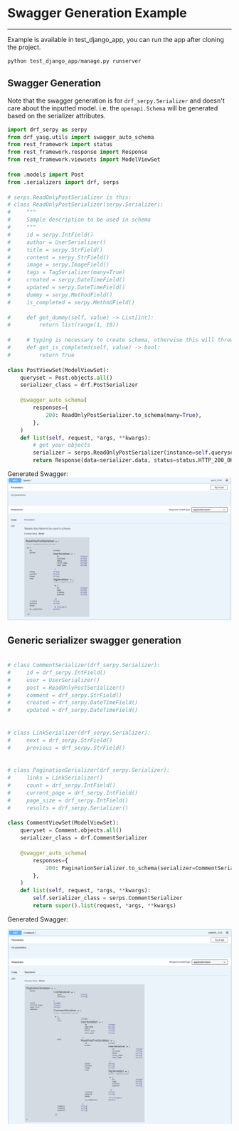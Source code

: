 # Swagger Generation Example 
*************

Example is available in test_django_app, you can run the app after
cloning the project.

```python
python test_django_app/manage.py runserver
```

## Swagger Generation

Note that the swagger generation is for `drf_serpy.Serializer` and doesn't care about the inputted model.
i.e. the `openapi.Schema` will be generated based on the serializer attributes.

```python
import drf_serpy as serpy
from drf_yasg.utils import swagger_auto_schema
from rest_framework import status
from rest_framework.response import Response
from rest_framework.viewsets import ModelViewSet

from .models import Post 
from .serializers import drf, serps

# serps.ReadOnlyPostSerializer is this:
# class ReadOnlyPostSerializer(serpy.Serializer):
#     """
#     Sample description to be used in schema
#     """
#     id = serpy.IntField()
#     author = UserSerializer()
#     title = serpy.StrField()
#     content = serpy.StrField()
#     image = serpy.ImageField()
#     tags = TagSerializer(many=True)
#     created = serpy.DateTimeField()
#     updated = serpy.DateTimeField()
#     dummy = serpy.MethodField()
#     is_completed = serpy.MethodField()

#     def get_dummy(self, value) -> List[int]:
#         return list(range(1, 10))

#     # typing is necessary to create schema, otherwise this will throw an assertion error
#     def get_is_completed(self, value) -> bool:
#         return True

class PostViewSet(ModelViewSet):
    queryset = Post.objects.all()
    serializer_class = drf.PostSerializer

    @swagger_auto_schema(
        responses={
            200: ReadOnlyPostSerializer.to_schema(many=True),
        },
    )
    def list(self, request, *args, **kwargs):
        # get your objects
        serializer = serps.ReadOnlyPostSerializer(instance=self.queryset.all(), many=True)
        return Response(data=serializer.data, status=status.HTTP_200_OK)
```

Generated Swagger:
![Swagger Gen](imgs/swagger_gen.png)

## Generic serializer swagger generation

```python

# class CommentSerializer(drf_serpy.Serializer):
#     id = drf_serpy.IntField()
#     user = UserSerializer()
#     post = ReadOnlyPostSerializer()
#     comment = drf_serpy.StrField()
#     created = drf_serpy.DateTimeField()
#     updated = drf_serpy.DateTimeField()


# class LinkSerializer(drf_serpy.Serializer):
#     next = drf_serpy.StrField()
#     previous = drf_serpy.StrField()


# class PaginationSerializer(drf_serpy.Serializer):
#     links = LinkSerializer()
#     count = drf_serpy.IntField()
#     current_page = drf_serpy.IntField()
#     page_size = drf_serpy.IntField()
#     results = drf_serpy.Serializer()

class CommentViewSet(ModelViewSet):
    queryset = Comment.objects.all()
    serializer_class = drf.CommentSerializer

    @swagger_auto_schema(
        responses={
            200: PaginationSerializer.to_schema(serializer=CommentSerializer(many=True)),
        },
    )
    def list(self, request, *args, **kwargs):
        self.serializer_class = serps.CommentSerializer
        return super().list(request, *args, **kwargs)
```
    
Generated Swagger:

![Swagger Gen Pagination](imgs/swagger_gen_pagination.png)